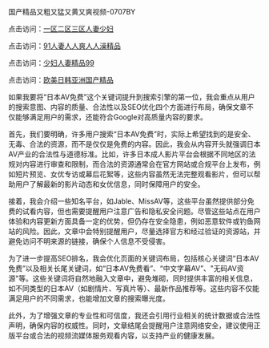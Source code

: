 国产精品又粗又猛又黄又爽视频-0707BY

点击访问：<a href="https://bered.pages.dev/">一区二区三区人妻少妇</a>

点击访问：<a href="https://rtj-3zo.pages.dev/">91人妻人人爽人人澡精品</a>

点击访问：<a href="https://vassv.pages.dev/">少妇人妻精品99</a>

点击访问：<a href="https://gsd-agv.pages.dev/">欧美日韩亚洲国产精品</a>



如果我要将“日本AV免费”这个关键词提升到搜索引擎的第一位，我会重点从用户的搜索意图、内容的质量、合法性以及SEO优化四个方面进行布局，确保文章不仅能够满足用户的需求，还能符合Google对高质量内容的要求。

首先，我们要明确，许多用户搜索“日本AV免费”时，实际上希望找到的是安全、无毒、合法的资源，而不是仅仅是免费的内容。因此，我会从内容开头就强调日本AV产业的合法性与道德标准。比如，许多日本成人影片平台会根据不同地区的法规对内容进行审查和限制，而合法的资源通常会在官方网站或合规平台上发布，例如短片预览、女优专访或幕后花絮等，这些内容虽然无法完整观看影片，但可以帮助用户了解最新的影片动态和女优信息，同时保障用户的安全。

接着，我会介绍一些知名平台，如Jable、MissAV等，这些平台虽然提供部分免费的试看内容，但也需要提醒用户注意广告和隐私安全问题。尽管这些站点在用户体验和内容更新方面具备一定的优势，但仍存在安全隐患，例如恶意软件或钓鱼网站的风险。因此，文章中会特别提醒用户，尽量选择官方和经过验证的资源站，并避免访问不明来源的链接，确保个人信息不受侵害。

为了进一步提高SEO排名，我会优化页面的关键词布局，包括核心关键词“日本AV免费”以及相关长尾关键词，如“日本AV免费看”、“中文字幕AV”、"无码AV资源"等。这些关键词将自然地融入文章中，避免堆砌，同时提供丰富的相关信息，如不同类型的日本AV（如剧情片、写真片等）、最新作品推荐等。这些内容不仅能满足用户的不同需求，也能增加文章的搜索曝光度。

此外，为了增强文章的专业性和可信度，我还会引用行业相关的统计数据或合法性声明，确保内容的权威性。同时，文章结尾会提醒用户注意网络安全，建议使用正版平台或合法的视频流媒体服务观看内容，以支持产业的健康发展。


<span style="display:none;">[Canonical link]( https://github.com/yue070103/115008 ）</span>
